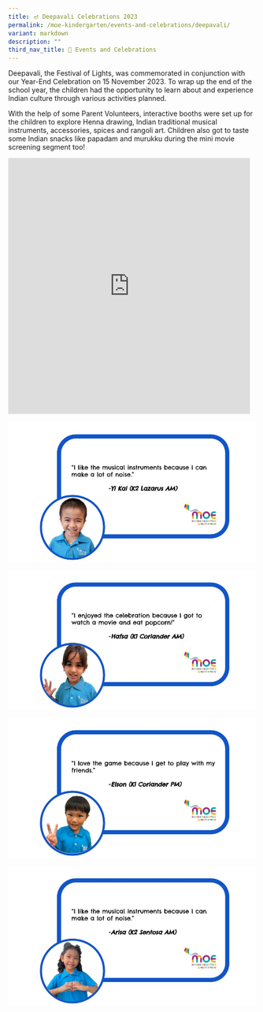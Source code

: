 ```yaml
---
title: 🪔 Deepavali Celebrations 2023
permalink: /moe-kindergarten/events-and-celebrations/deepavali/
variant: markdown
description: ""
third_nav_title: 🎉 Events and Celebrations
---
```

Deepavali, the Festival of Lights, was commemorated in conjunction with our Year-End Celebration on 15 November 2023. To wrap up the end of the school year, the children had the opportunity to learn about and experience Indian culture through various activities planned.

With the help of some Parent Volunteers, interactive booths were set up for the children to explore Henna drawing, Indian traditional musical instruments, accessories, spices and rangoli art. Children also got to taste some Indian snacks like papadam and murukku during the mini movie screening segment too!

<iframe allowfullscreen="true" height="520" width="491" frameborder="0" src="https://docs.google.com/presentation/d/e/2PACX-1vQDUmHDWf9H_-hpZwvY8PaqRpSpLgUSHHpnkjd8Ccc1vF7Ey1dak7vhnE5YatUPXsEK9-5raIqsjQD-/embed?start=true&amp;loop=true&amp;delayms=5000"></iframe>

![](/images/MK/Event%20Reflections/Reflection_for_Deepavali_.jpg)

![](/images/MK/Event%20Reflections/Reflection_for_Deepavali___3_.jpg)

![](/images/MK/Event%20Reflections/Reflection_for_Deepavali___2_.jpg)

![](/images/MK/Event%20Reflections/Reflection_for_Deepavali___1_.jpg)